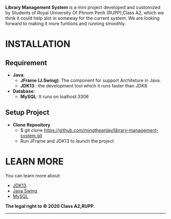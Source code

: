 
**Library Management System** is a mini project developed and customized by Students of Royal University Of Phnom Penh (RUPP),Class A2, which we think it could help alot in someway for the current system. We are looking forward to making it more funtions and running smoothly.
# INSTALLATION
## Requirement 
* **Java**: 
	- **JFrame (J.Swing)**: The  component for support Architeture in Java. 
    - **JDK13** : the development tool which it runs faster than JDK8
* **Database**: 
	- **MySQL**: It runs on loalhost:3306
## Setup Project
* **Clone Repository**
	- $ git clone https://github.com/mingtheanlay/library-management-system.git
	- Run JFrame and JDK13 to launch the project
# LEARN MORE
You can learn more about:
- [JDK13](https://www.google.com/url?sa=t&rct=j&q=&esrc=s&source=web&cd=&cad=rja&uact=8&ved=2ahUKEwjbxrjZlLjqAhVkyIsBHZ3FCD0QFjAAegQIBBAB&url=https%3A%2F%2Fwww.oracle.com%2Fjava%2Ftechnologies%2Fjavase-jdk13-downloads.html&usg=AOvVaw33zwEr0LQgTigqWxrIea4W).
- [Java Swing](https://docs.oracle.com/javase/tutorial/uiswing/).
- [MySQL](https://www.google.com/url?sa=t&rct=j&q=&esrc=s&source=web&cd=&cad=rja&uact=8&ved=2ahUKEwjo5cKpk7jqAhXKIqYKHbH8BHUQFjAAegQIARAC&url=https%3A%2F%2Fwww.mysql.com%2F&usg=AOvVaw20c6IrMAtNC1A9NZPsDpWW)

**The legal right to © 2020 Class A2,RUPP.**

---
